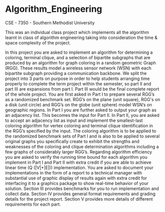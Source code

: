 # Algorithm_Engineering

CSE - 7350 - Southern Methodist University

This was an individual class project which implements all the algorithm learnt in class of algorithm engineering taking into consideration the time & space complexity of the project.

In this project you are asked to implement an algorithm for determining a coloring, terminal clique, and a selection of bipartite subgraphs that are produced by an algorithm for graph coloring in a random geometric Graph (RGG). These results model a wireless sensor network (WSN) with each bipartite subgraph providing a communication backbone. We split the project into 3 parts on purpose in order to help students arranging time properly to complete the term project within the semester, so part II and part III are expansions from part I. Part III would be the final complete report of the whole project. You are first asked in Part I to prepare several RGG’s as a randomized benchmark set. RGG’s on the plane (unit square), RGG's on a disk (unit circle) and RGG’s on the globe (unit sphere) model WSN’s on geographic regions. In Part I you are further asked to output your graph as an adjacency list. This becomes the input for Part II. In Part II, you are asked to accept an adjacency list as input and implement the smallest-last coloring algorithm for vertex coloring and terminal clique identification in the RGG’s specified by the input. The coloring algorithm is to be applied to the randomized benchmark sets of Part I and is also to be applied to several original graphs you specifically create to exhibit the strengths and weaknesses of the coloring and clique determination algorithms including a few graphs of considerably larger RGG’s. Regarding algorithm efficiency you are asked to verify the running time bound for each algorithm you implement in Part I and Part II with extra credit if you are able to achieve linear time (Q (|V|+|E|)) implementation. You are asked to document your implementations in the form of a report to a technical manager with substantial use of graphic display of results again with extra credit for interfacing it to a graphics package to show real-time behavior of your solution. Section III provides benchmarks for you to run implementation and collect data. Section IV provides general format requirements and grading details for the project report. Section V provides more details of different requirements for each part.

